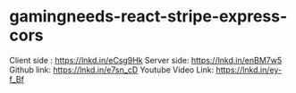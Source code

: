 # gamingneeds-react-stripe-express-cors

Client side : https://lnkd.in/eCsg9Hk
Server side: https://lnkd.in/enBM7w5
Github link: https://lnkd.in/e7sn_cD
Youtube Video Link: https://lnkd.in/ey-f_Bf
